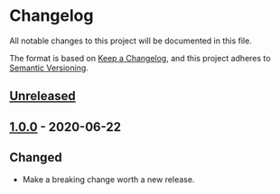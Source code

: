 # Changelog

All notable changes to this project will be documented in this file.

The format is based on [Keep a Changelog](https://keepachangelog.com/en/1.0.0/),
and this project adheres to [Semantic Versioning](https://semver.org/spec/v2.0.0.html).

## [Unreleased]

## [1.0.0] - 2020-06-22

## Changed

- Make a breaking change worth a new release.

[Unreleased]: https://github.com/kopiczko/pawel-operator/compare/v1.0.0...HEAD
[1.0.0]: https://github.com/kopiczko/pawel-operator/releases/tag/v1.0.0
